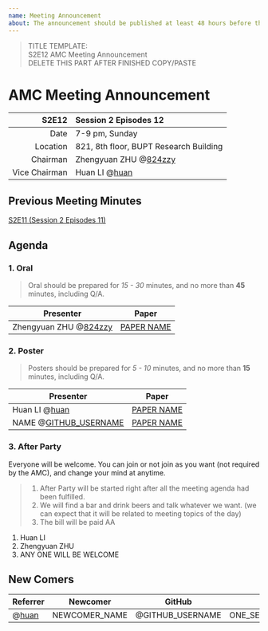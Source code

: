 ```yaml
---
name: Meeting Announcement
about: The announcement should be published at least 48 hours before the meeting, and the minutes should be published no more than 48 hours after the meeting.
---
```


> TITLE TEMPLATE:  
> S2E12 AMC Meeting Announcement  
> DELETE THIS PART AFTER FINISHED COPY/PASTE

# AMC Meeting Announcement

| S2E12 | Session 2 Episodes 12 |
| ----: | :-------------------- |
| Date | 7-9 pm, Sunday |
| Location | 821, 8th floor, BUPT Research Building |
| Chairman | Zhengyuan ZHU @[824zzy](https://github.com/824zzy) |
| Vice Chairman | Huan LI @[huan](https://github.com/huan) |

## Previous Meeting Minutes

[S2E11 (Session 2 Episodes 11)](https://ai-ml.club/events/seminar-meeting-minutes-2-11/)

## Agenda

### 1. Oral

> Oral should be prepared for _15 - 30_ minutes, and no more than **45** minutes, including Q/A.

| Presenter | Paper |
| --------- | ----- |
| Zhengyuan ZHU @[824zzy](https://github.com/824zzy) | [PAPER NAME](https://arxiv.org/PAPER_URL) |

### 2. Poster

> Posters should be prepared for _5 - 10_ minutes, and no more than **15** minutes, including Q/A.

| Presenter | Paper |
| --------- | ----- |
| Huan LI @[huan](https://github.com/huan) | [PAPER NAME](https://arxiv.org/PAPER_URL) |
| NAME @[GITHUB_USERNAME](https://github.com/GITHUB_USERNAME) | [PAPER NAME](https://arxiv.org/PAPER_URL) |

### 3. After Party

Everyone will be welcome. You can join or not join as you want (not required by the AMC), and change your mind at anytime.

> 1. After Party will be started right after all the meeting agenda had been fulfilled.
> 1. We will find a bar and drink beers and talk whatever we want. (we can expect that it will be related to meeting topics of the day)
> 1. The bill will be paid AA

1. Huan LI
1. Zhengyuan ZHU
1. ANY ONE WILL BE WELCOME

## New Comers

| Referrer | Newcomer | GitHub | Bio |
| -------- | -------- | ------ | --- |
| @[huan](https://github.com/huan) | NEWCOMER_NAME | @GITHUB_USERNAME | ONE_SENTENCE_BIOGRAPHY |

